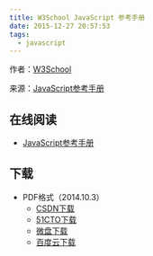 ```yaml
---
title: W3School JavaScript 参考手册
date: 2015-12-27 20:57:53
tags:
  - javascript
---
```


作者：[W3School](http://www.w3cschool.cc)

来源：[JavaScript参考手册](http://www.w3cschool.cc/jsref/jsref-tutorial.html)

<!--more-->

## 在线阅读 ##

* [JavaScript参考手册](http://www.w3cschool.cc/jsref/jsref-tutorial.html)

## 下载 ##

* PDF格式（2014.10.3）
  * [CSDN下载](http://download.csdn.net/detail/wizardforcel/8000335)
  * [51CTO下载](http://down.51cto.com/data/1879731)
  * [微盘下载](http://vdisk.weibo.com/s/qybb07EH0XlBU)
  * [百度云下载](http://pan.baidu.com/s/1i3kXrvB)